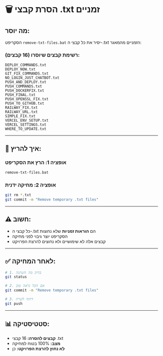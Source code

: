 # 🗑️ הסרת קבצי .txt זמניים

## מה יוסר:

הסקריפט `remove-txt-files.bat` יסיר את כל קבצי ה-.txt הזמניים מהמאגר:

### רשימת קבצים שיוסרו (16 קבצים):
```
DEPLOY_COMMANDS.txt
DEPLOY_NOW.txt
GIT_FIX_COMMANDS.txt
NO_LOGIN_JUST_CHATBOT.txt
PUSH_AND_DEPLOY.txt
PUSH_COMMANDS.txt
PUSH_DOCKERFIX.txt
PUSH_FINAL.txt
PUSH_OPENSSL_FIX.txt
PUSH_TO_GITHUB.txt
RAILWAY_FIX.txt
RAILWAY_URL.txt
SIMPLE_FIX.txt
VERCEL_ENV_SETUP.txt
VERCEL_SETTINGS.txt
WHERE_TO_UPDATE.txt
```

---

## 🚀 איך להריץ:

### אופציה 1: הרץ את הסקריפט
```bash
remove-txt-files.bat
```

### אופציה 2: מחיקה ידנית
```bash
git rm *.txt
git commit -m "Remove temporary .txt files"
```

---

## ⚠️ חשוב:

- כל קבצי ה-.txt הם **הוראות זמניות** שלא נחוצות
- הסקריפט יוצר גיבוי לפני מחיקה
- קבצים אלה לא שימושיים ולא נחוצים להרצת הפרויקט

---

## ✅ לאחר המחיקה:

```bash
# 1. בדוק מה השתנה
git status

# 2. אם הכל נראה טוב
git commit -m "Remove temporary .txt files"

# 3. דחוף לשרת
git push
```

---

## 📊 סטטיסטיקה:

- **קבצים להסרה:** 16 קבצי .txt
- **מצב:** 100% בטוח למחיקה
- **לא נחוץ להרצת הפרויקט:** כן

